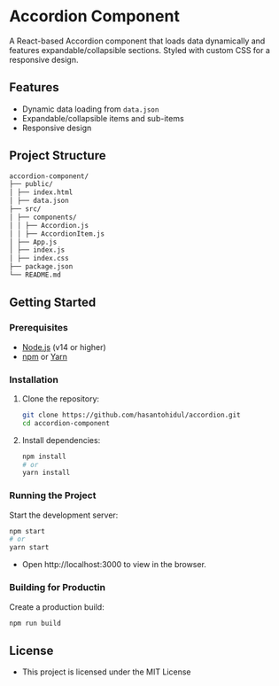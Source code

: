 # Accordion Component

A React-based Accordion component that loads data dynamically and features expandable/collapsible sections. Styled with custom CSS for a responsive design.

## Features

- Dynamic data loading from `data.json`
- Expandable/collapsible items and sub-items
- Responsive design

## Project Structure

``` bash
accordion-component/
├── public/
│ ├── index.html
│ ├── data.json
├── src/
│ ├── components/
│ │ ├── Accordion.js
│ │ ├── AccordionItem.js
│ ├── App.js
│ ├── index.js
│ ├── index.css
├── package.json
└── README.md
```

## Getting Started

### Prerequisites

- [Node.js](https://nodejs.org/) (v14 or higher)
- [npm](https://www.npmjs.com/) or [Yarn](https://yarnpkg.com/)

### Installation

1. Clone the repository:

    ```bash
    git clone https://github.com/hasantohidul/accordion.git
    cd accordion-component
    ```

2. Install dependencies:

    ```bash
    npm install
    # or
    yarn install
    ```

### Running the Project

Start the development server:

```bash
npm start
# or
yarn start
```
- Open http://localhost:3000 to view in the browser.

### Building for Productin
Create a production build:
```bash
npm run build
```
## License
- This project is licensed under the MIT License